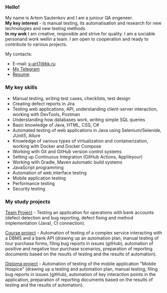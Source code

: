 ### Hello!

My name is Artem Sautenkov and I am a juniour QA engeneer.  
**My key interest** - is manual testing, its automatisation and research for new technologies and new testing methods.  
**In my wok** I am creative, resposible and strive for quality. I am a sociable personand work wellin a team. I am open to cooperation and ready to contribute to various projects.

My contacts:

- E-mail: s-art7@bk.ru
- [My Telegram](https://t.me/S-art7)
- [Resume](https://docs.google.com/document/d/1nRQfqFPynlzavYSs8_cjfIlKymC9plInlKKVosRNhKA/edit?usp=sharing)

### My key skills

- Manual testing, writing test cases, checklists, test design
- Creating defect reports in Jira
- Testing web applications, API, understanding client-server interaction, working with DevTools, Postman
- Understanding how databases work, writing simple SQL queries
- Basic knowledge of Java, HTML, CSS, C#
- Automated testing of web applications in Java using Selenium/Selenide, JUnit5, Allure
- Knowledge of various types of virtualization and containerization, working with Docker and Docker Compose
- Working with Git and GitHub version control systems
- Setting up Continuous Integration (GitHub Actions, AppVeyour)
- Working with Gradle, Maven automatic build systems
- JavaScript programming
- Automation of web interface testing
- Mobile application testing
- Performance testing
- Security testing

### My study projects

[Team Project](https://github.com/ArtemS27/Java_team_diplom) - Testing an application for operations with bank accounts (defect detection and bug reporting, defect fixing and method implementation (Java), CI connection).

[Course project](https://github.com/ArtemS27/Course_project) - Automation of testing of a complex service interacting with a DBMS and a bank API (drawing up an automation plan, manual testing of tour purchase forms, filing bug reports in issues (gitHub), automation of positive and negative tour purchase scenarios, preparation of reporting documents based on the results of testing and the results of automation).

[Diploma project](https://github.com/ArtemS27/QAMID_Diplom) - Automation of testing of the mobile application "Mobile Hospice" (drawing up a testing and automation plan, manual testing, filing bug reports in issues (gitHub), automation of key interaction points in the application, preparation of reporting documents based on the results of testing and the results of automation).
